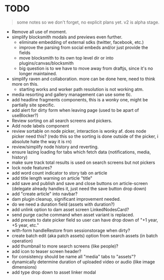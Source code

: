 # TODO

> some notes so we don't forget, no explicit plans yet.  v2 is alpha stage.

* Remove all use of moment.
* simplify blocksmith modals and previews even further.
  * eliminate embedding of external sdks (twitter, facebook, etc.)
  * improve the parsing from social embeds and/or just provide the fields
  * move blocksmith to its own top level dir or into plugins/canvas/blocksmith
  * big question is to we have to move away from draftjs, since it's no longer maintained.
* simplify raven and collaboration.  more can be done here, need to think more on this.
  * starting works and worker path resolution is not working atm.
* media resorting and gallery management can use some tlc.
* add headline fragments components, this is a wonky one, might be partially site specific.
* add alert for dirty form when leaving page (used to be apart of useBlocker?)
* Review sorting on all search screens and pickers.
* Add node labels component
* review sortable on node picker, interaction is wonky af.  does node picker need this? (redo this so the sorting is done outside of the picker, i absolute hate the way it is rn)
* review/simplify node history and reverting.
* ensure lazing loading for tabs which fetch data (notifications, media, history)
* make sure track total results is used on search screens but not pickers
* lock node features?
* add word count indicator to story tab on article
* add title length warning on article "title"
* add save and publish and save and close buttons on article-screen (delegate already handles it, just need the save button drop down)
* add "create article" into navbar?
* dam plugin cleanup, significant improvement needed.
* do we need a duration field (assets with duration?)
* add unlink option to dam asset screen LinkedNodesCard?
* send purge cache command when asset variant is replaced.
* add presets to date picker field so user can have drop down of "+1 year, +5 year, etc."
* with-form handleRestore from sessionstorage when dirty?
* create batch edit (aka patch assets) option from search assets (in batch operation)
* add thumbnail to more search screens (like people)?
* add icon to teaser screen header?
* for consistency should be name all "media" tabs to "assets"?
* dynamically determine duration of uploaded video or audio (like image dimensions)
* add type drop down to asset linker modal
